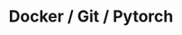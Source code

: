 ---
# file: !my-blog.md
layout: list
title: Docker / Git / Pytorch
slug: docker-git-pytorch
menu: true
permalink: /docker-git-pytorch/
order: 3
sitemap: false
description: >
    Docker Git Pytorch 와 관련된 게시물이 업로드 됩니다.      

    1. 【Docker】: Docker 공부 내용 정리    

    2. 【Git】:  Git 공부 내용 정리    

    3. 【Pytorch】 : Pytorch 공부 및 실습 코드 정리    
# accent_color: rgb(38,139,210)
accent_image: /assets/img/sidebar-bg2.jpg
#   background: rgb(32,32,32)
#   overlay:    false
---